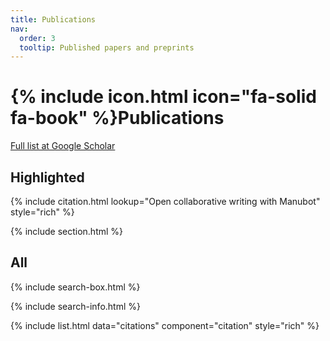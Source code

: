 ```yaml
---
title: Publications
nav:
  order: 3
  tooltip: Published papers and preprints
---
```


# {% include icon.html icon="fa-solid fa-book" %}Publications

[Full list at Google Scholar](https://scholar.google.com/citations?hl=en&user=UB-ecrMAAAAJ&view_op=list_works&sortby=pubdate)

## Highlighted

{% include citation.html lookup="Open collaborative writing with Manubot" style="rich" %}

{% include section.html %}

## All

{% include search-box.html %}

{% include search-info.html %}

{% include list.html data="citations" component="citation" style="rich" %}
